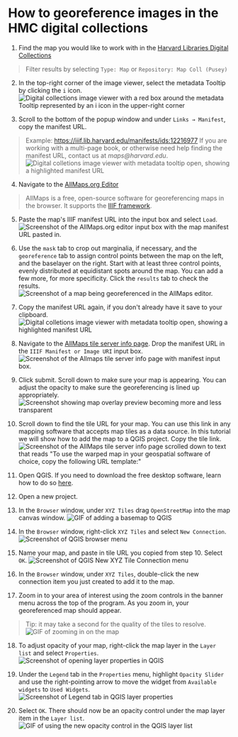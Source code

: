 # How to georeference images in the HMC digital collections

1. Find the map you would like to work with in the [Harvard Libraries Digital Collections](https://library.harvard.edu/digital-collections)
> Filter results by selecting `Type: Map` or `Repository: Map Coll (Pusey)`

2. In the top-right corner of the image viewer, select the metadata Tooltip by clicking the `i` icon.
![Digital collections image viewer with a red box around the metadata Tooltip represented by an i icon in the upper-right corner](media/1.png)

3. Scroll to the bottom of the popup window and under `Links → Manifest`, copy the manifest URL.
> Example: https://iiif.lib.harvard.edu/manifests/ids:12216977
> If you are working with a multi-page book, or otherwise need help finding the manifest URL, contact us at _maps@harvard.edu_.
![Digital colletions image viewer with metadata tooltip open, showing a highlighted manifest URL](media/2.png)

4. Navigate to the [AllMaps.org Editor](https://editor.allmaps.org/#/)
> AllMaps is a free, open-source software for georeferencing maps in the browser. It supports the [IIIF framework](https://iiif.io/).

5. Paste the map's IIIF manifest URL into the input box and select `Load`. 
![Screenshot of the AllMaps.org editor input box with the map manifest URL pasted in.](media/3.png)

6. Use the `mask` tab to crop out marginalia, if necessary, and the `georeference` tab to assign control points between the map on the left, and the baselayer on the right. Start with at least three control points, evenly distributed at equidistant spots around the map. You can add a few more, for more specificity. Click the `results` tab to check the results. 
![Screenshot of a map being georeferenced in the AllMaps editor.](media/4.png)

7. Copy the manifest URL again, if you don't already have it save to your clipboard. 
![Digital colletions image viewer with metadata tooltip open, showing a highlighted manifest URL](media/2.png)

8. Navigate to the [AllMaps tile server info page](https://observablehq.com/@bertspaan/allmaps-tile-server). Drop the manifest URL in the `IIIF Manifest or Image URI` input box.
![Screenshot of the Allmaps tile server info page with manifest input box.](media/5.png)

9. Click submit. Scroll down to make sure your map is appearing. You can adjust the opacity to make sure the georeferencing is lined up appropriately.
![Screenshot showing map overlay preview becoming more and less transparent](media/tileserver.gif)

10. Scroll down to find the tile URL for your map. You can use this link in any mapping software that accepts map tiles as a data source. In this tutorial we will show how to add the map to a QGIS project. Copy the tile link.
![Screenshot of the AllMaps tile server info page scrolled down to text that reads "To use the warped map in your geospatial software of choice, copy the following URL template:"](media/6.png)

11. Open QGIS. If you need to download the free desktop software, learn how to do so [here](https://harvardmapcollection.github.io/tutorials/qgis/download/).

12. Open a new project.

13. In the `Browser` window, under `XYZ Tiles` drag `OpenStreetMap` into the map canvas window.
![GIF of adding a basemap to QGIS](media/add.gif)

14. In the `Browser` window, right-click `XYZ Tiles` and select `New Connection`.
![Screenshot of QGIS browser menu](media/7.png)

15. Name your map, and paste in tile URL you copied from step 10. Select `OK`. 
![Screenshot of QGIS New XYZ Tile Connection menu](media/8.png)

16. In the `Browser` window, under `XYZ Tiles`, double-click the new connection item you just created to add it to the map. 

17. Zoom in to your area of interest using the zoom controls in the banner menu across the top of the program. As you zoom in, your georeferenced map should appear. 
> Tip: it may take a second for the quality of the tiles to resolve.
![GIF of zooming in on the map](media/zoom.gif)

18. To adjust opacity of your map, right-click the map layer in the `Layer list` and select `Properties`.
![Screenshot of opening layer properties in QGIS](media/10.png)

19. Under the `Legend` tab in the `Properties` menu, highlight `Opacity Slider` and use the right-pointing arrow to move the widget from `Available widgets` to `Used Widgets`. 
![Screenshot of Legend tab in QGIS layer properties](media/11.png)

20. Select `OK`. There should now be an opacity control under the map layer item in the `Layer list`.
![GIF of using the new opacity control in the QGIS layer list](media/qgisopacity.gif)






